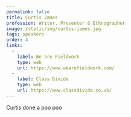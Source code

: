 ```yaml
---
permalink: false
title: Curtis James
profession: Writer, Presenter & Ethnographer
image: /static/img/curtis-james.jpg
tags: speakers
order: 4
links:
  -
    label: We are Fieldwork
    type: web
    url: https://www.wearefieldwork.com/
  -
    label: Class Divide
    type: web
    url: https://www.classdivide.co.uk/
---
```


Curtis done a poo poo
